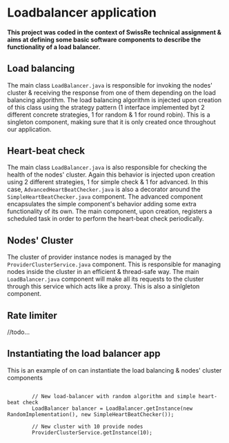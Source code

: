 # Loadbalancer application

#### This project was coded in the context of SwissRe technical assignment & aims at defining some basic software components to describe the functionality of a load balancer.

## Load balancing

The main class `LoadBalancer.java` is responsible for invoking the nodes' cluster & receiving the response from one of them depending on the load balancing algorithm. The load balancing algorithm is injected upon creation of this class using the strategy pattern (1 interface implemented byt 2 different concrete strategies, 1 for random & 1 for round robin). This is a singleton component, making sure that it is only created once throughout our application.

## Heart-beat check

The main class `LoadBalancer.java` is also responsible for checking the health of the nodes' cluster. Again this behavior is injected upon creation using 2 different strategies, 1 for simple check & 1 for advanced. In this case, `AdvancedHeartBeatChecker.java` is also a decorator around the `SimpleHeartBeatChecker.java` component. The advanced component encapsulates the simple component's behavior adding some extra functionality of its own. The main component, upon creation, registers a scheduled task in order to perform the heart-beat check periodically.

## Nodes' Cluster

The cluster of provider instance nodes is managed by the `ProviderClusterService.java` component. This is responsible for managing nodes inside the cluster in an efficient & thread-safe way. The main `LoadBalancer.java` component will make all its requests to the cluster through this service which acts like a proxy. This is also a sinlgleton component.
 
 ## Rate limiter
 //todo...
 
## Instantiating the load balancer app

This is an example of on can instantiate the load balancing & nodes' cluster components

```

        // New load-balancer with random algorithm and simple heart-beat check
        LoadBalancer balancer = LoadBalancer.getInstance(new RandomImplementation(), new SimpleHeartBeatChecker());

        // New cluster with 10 provide nodes
        ProviderClusterService.getInstance(10);

```

